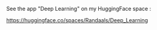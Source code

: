 See the app "Deep Learning" on my HuggingFace space :

https://huggingface.co/spaces/Randaals/Deep_Learning

